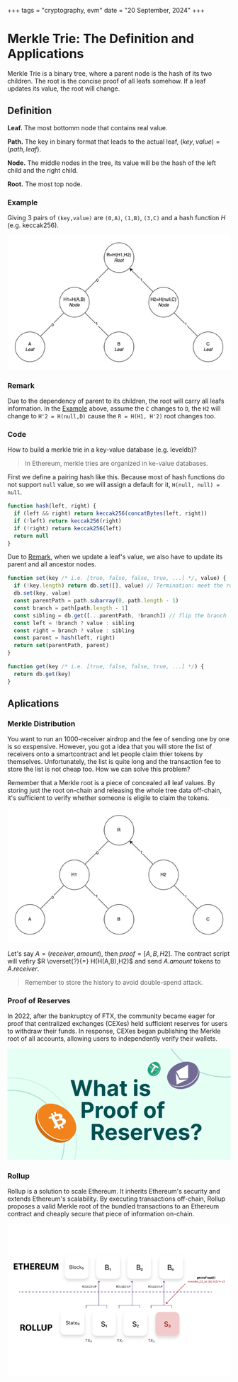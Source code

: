 +++
tags = "cryptography, evm"
date = "20 September, 2024"
+++

# Merkle Trie: The Definition and Applications

Merkle Trie is a binary tree, where a parent node is the hash of its two children. The root is the concise proof of all leafs somehow. If a leaf updates its value, the root will change.

## Definition

**Leaf.** The most bottomm node that contains real value.

**Path.** The key in binary format that leads to the actual leaf, $(key,value)=(path,leaf)$.

**Node.** The middle nodes in the tree, its value will be the hash of the left child and the right child.

**Root.** The most top node.

### Example

Giving 3 pairs of `(key,value)` are `(0,A)`, `(1,B)`, `(3,C)` and a hash function $H$ (e.g. keccak256).

![Leaf, Path, Node, and Root](./definition.jpg)

### Remark

Due to the dependency of parent to its children, the root will carry all leafs information. In the [Example](#example) above, assume the `C` changes to `D`, the `H2` will change to `H'2 = H(null,D)` cause the `R = H(H1, H'2)` root changes too.

### Code

How to build a merkle trie in a key-value database (e.g. leveldb)?

> In Ethereum, merkle tries are organized in ke-value databases.

First we define a pairing hash like this. Because most of hash functions do not support `null` value, so we will assign a default for it, `H(null, null) = null`.

```ts label="hash.pseudo" group="hash"
function hash(left, right) {
  if (left && right) return keccak256(concatBytes(left, right))
  if (!left) return keccak256(right)
  if (!right) return keccak256(left)
  return null
}
```

Due to [Remark](#remark), when we update a leaf's value, we also have to update its parent and all ancestor nodes.

```ts label="set.pseudo" group="merkle"
function set(key /* i.e. [true, false, false, true, ...] */, value) {
  if (!key.length) return db.set([], value) // Termination: meet the root
  db.set(key, value)
  const parentPath = path.subarray(0, path.length - 1)
  const branch = path[path.length - 1]
  const sibling = db.get([...parentPath, !branch]) // flip the branch
  const left = !branch ? value : sibling
  const right = branch ? value : sibling
  const parent = hash(left, right)
  return set(parentPath, parent)
}
```

```ts label="get.pseudo" group="merkle"
function get(key /* i.e. [true, false, false, true, ...] */) {
  return db.get(key)
}
```

## Aplications

### Merkle Distribution

You want to run an 1000-receiver airdrop and the fee of sending one by one is so exspensive. However, you got a idea that you will store the list of receivers onto a smartcontract and let people claim thier tokens by themselves. Unfortunately, the list is quite long and the transaction fee to store the list is not cheap too. How we can solve this problem?

Remember that a Merkle root is a piece of concealed all leaf values. By storing just the root on-chain and releasing the whole tree data off-chain, it's sufficient to verify whether someone is eligile to claim the tokens.

![Merkle Distribution](./merkle-distribution.jpg)

Let's say $A=(receiver,amount)$, then $proof = [A, B, H2]$. The contract script will vefiry $R \overset{?}{=} H(H(A,B),H2)$ and send $A.amount$ tokens to $A.receiver$.

> Remember to store the history to avoid double-spend attack.

### Proof of Reserves

In 2022, after the bankruptcy of FTX, the community became eager for proof that centralized exchanges (CEXes) held sufficient reserves for users to withdraw their funds. In response, CEXes began publishing the Merkle root of all accounts, allowing users to independently verify their wallets.

![Proof of Reserves from Coingecko](./proof-of-reserves.png)

### Rollup

Rollup is a solution to scale Ethereum. It inherits Ethereum's security and extends Ethereum's scalability. By executing transactions off-chain, Rollup proposes a valid Merkle root of the bundled transactions to an Ethereum contract and cheaply secure that piece of information on-chain.

![Rollup from thresh0ld.com](./rollup.jpeg)
